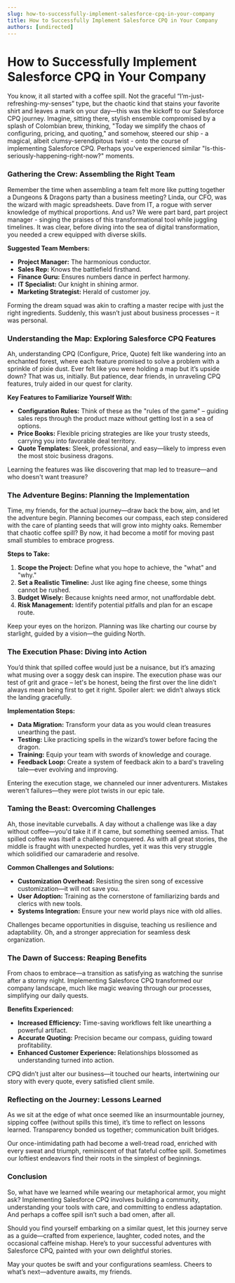 ```yaml
---
slug: how-to-successfully-implement-salesforce-cpq-in-your-company
title: How to Successfully Implement Salesforce CPQ in Your Company
authors: [undirected]
---
```



# How to Successfully Implement Salesforce CPQ in Your Company

You know, it all started with a coffee spill. Not the graceful “I’m-just-refreshing-my-senses” type, but the chaotic kind that stains your favorite shirt and leaves a mark on your day—this was the kickoff to our Salesforce CPQ journey. Imagine, sitting there, stylish ensemble compromised by a splash of Colombian brew, thinking, "Today we simplify the chaos of configuring, pricing, and quoting," and somehow, steered our ship - a magical, albeit clumsy-serendipitous twist - onto the course of implementing Salesforce CPQ. Perhaps you've experienced similar "Is-this-seriously-happening-right-now?" moments.

### Gathering the Crew: Assembling the Right Team

Remember the time when assembling a team felt more like putting together a Dungeons & Dragons party than a business meeting? Linda, our CFO, was the wizard with magic spreadsheets. Dave from IT, a rogue with server knowledge of mythical proportions. And us? We were part bard, part project manager - singing the praises of this transformational tool while juggling timelines. It was clear, before diving into the sea of digital transformation, you needed a crew equipped with diverse skills.

**Suggested Team Members:**

- **Project Manager:** The harmonious conductor.
- **Sales Rep:** Knows the battlefield firsthand.
- **Finance Guru:** Ensures numbers dance in perfect harmony.
- **IT Specialist:** Our knight in shining armor.
- **Marketing Strategist:** Herald of customer joy.

Forming the dream squad was akin to crafting a master recipe with just the right ingredients. Suddenly, this wasn’t just about business processes – it was personal.

### Understanding the Map: Exploring Salesforce CPQ Features

Ah, understanding CPQ (Configure, Price, Quote) felt like wandering into an enchanted forest, where each feature promised to solve a problem with a sprinkle of pixie dust. Ever felt like you were holding a map but it’s upside down? That was us, initially. But patience, dear friends, in unraveling CPQ features, truly aided in our quest for clarity.

**Key Features to Familiarize Yourself With:**

- **Configuration Rules:** Think of these as the "rules of the game" – guiding sales reps through the product maze without getting lost in a sea of options.
- **Price Books:** Flexible pricing strategies are like your trusty steeds, carrying you into favorable deal territory.
- **Quote Templates:** Sleek, professional, and easy—likely to impress even the most stoic business dragons.
  
Learning the features was like discovering that map led to treasure—and who doesn't want treasure?

### The Adventure Begins: Planning the Implementation

Time, my friends, for the actual journey—draw back the bow, aim, and let the adventure begin. Planning becomes our compass, each step considered with the care of planting seeds that will grow into mighty oaks. Remember that chaotic coffee spill? By now, it had become a motif for moving past small stumbles to embrace progress.

**Steps to Take:**

1. **Scope the Project:** Define what you hope to achieve, the "what" and "why."
2. **Set a Realistic Timeline:** Just like aging fine cheese, some things cannot be rushed.
3. **Budget Wisely:** Because knights need armor, not unaffordable debt.
4. **Risk Management:** Identify potential pitfalls and plan for an escape route.
  
Keep your eyes on the horizon. Planning was like charting our course by starlight, guided by a vision—the guiding North.

### The Execution Phase: Diving into Action

You’d think that spilled coffee would just be a nuisance, but it’s amazing what musing over a soggy desk can inspire. The execution phase was our test of grit and grace – let's be honest, being the first over the line didn’t always mean being first to get it right. Spoiler alert: we didn’t always stick the landing gracefully.

**Implementation Steps:**

- **Data Migration:** Transform your data as you would clean treasures unearthing the past.
- **Testing:** Like practicing spells in the wizard’s tower before facing the dragon.
- **Training:** Equip your team with swords of knowledge and courage.
- **Feedback Loop:** Create a system of feedback akin to a bard's traveling tale—ever evolving and improving.

Entering the execution stage, we channeled our inner adventurers. Mistakes weren't failures—they were plot twists in our epic tale.

### Taming the Beast: Overcoming Challenges

Ah, those inevitable curveballs. A day without a challenge was like a day without coffee—you'd take it if it came, but something seemed amiss. That spilled coffee was itself a challenge conquered. As with all great stories, the middle is fraught with unexpected hurdles, yet it was this very struggle which solidified our camaraderie and resolve.

**Common Challenges and Solutions:**

- **Customization Overhead:** Resisting the siren song of excessive customization—it will not save you.
- **User Adoption:** Training as the cornerstone of familiarizing bards and clerics with new tools.
- **Systems Integration:** Ensure your new world plays nice with old allies.

Challenges became opportunities in disguise, teaching us resilience and adaptability. Oh, and a stronger appreciation for seamless desk organization.

### The Dawn of Success: Reaping Benefits

From chaos to embrace—a transition as satisfying as watching the sunrise after a stormy night. Implementing Salesforce CPQ transformed our company landscape, much like magic weaving through our processes, simplifying our daily quests.

**Benefits Experienced:**

- **Increased Efficiency:** Time-saving workflows felt like unearthing a powerful artifact.
- **Accurate Quoting:** Precision became our compass, guiding toward profitability.
- **Enhanced Customer Experience:** Relationships blossomed as understanding turned into action.
  
CPQ didn’t just alter our business—it touched our hearts, intertwining our story with every quote, every satisfied client smile.

### Reflecting on the Journey: Lessons Learned

As we sit at the edge of what once seemed like an insurmountable journey, sipping coffee (without spills this time), it’s time to reflect on lessons learned. Transparency bonded us together; communication built bridges.

Our once-intimidating path had become a well-tread road, enriched with every sweat and triumph, reminiscent of that fateful coffee spill. Sometimes our loftiest endeavors find their roots in the simplest of beginnings.

### Conclusion

So, what have we learned while wearing our metaphorical armor, you might ask? Implementing Salesforce CPQ involves building a community, understanding your tools with care, and committing to endless adaptation. And perhaps a coffee spill isn’t such a bad omen, after all.

Should you find yourself embarking on a similar quest, let this journey serve as a guide—crafted from experience, laughter, coded notes, and the occasional caffeine mishap. Here’s to your successful adventures with Salesforce CPQ, painted with your own delightful stories.

May your quotes be swift and your configurations seamless. Cheers to what’s next—adventure awaits, my friends.